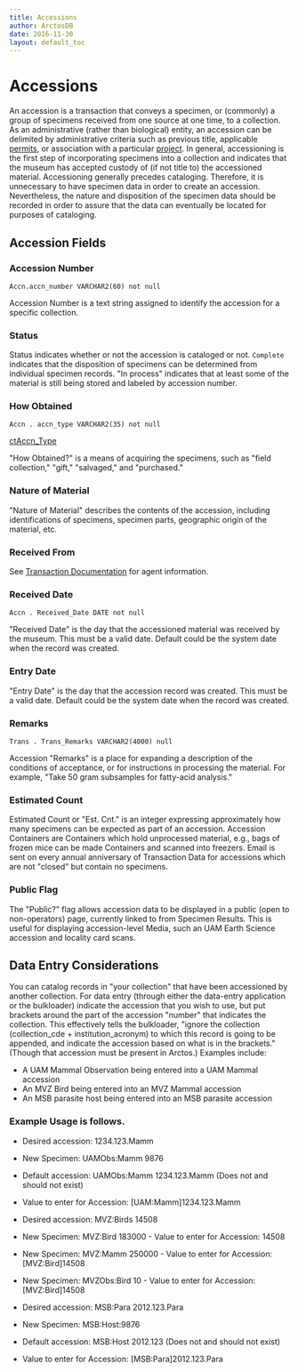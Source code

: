 ```yaml
---
title: Accessions
author: ArctosDB
date: 2016-11-30
layout: default_toc
---
```


# Accessions

An accession is a transaction that conveys a specimen, or (commonly) a group of specimens received from one source at one time, to a collection.  As an administrative (rather than biological) entity, an accession can be delimited by administrative criteria such as previous title, applicable [permits](permits.html), or association with a particular [project](projects.html).  In general, accessioning is the first step of incorporating specimens into a collection and indicates that the museum has accepted custody of (if not title to) the accessioned material. Accessioning generally precedes cataloging. Therefore, it is unnecessary to have specimen data in order to create an accession.  Nevertheless, the nature and disposition of the specimen data should be recorded in order to assure that the data can eventually be located for purposes of cataloging.

## Accession Fields

### Accession Number

`Accn.accn_number VARCHAR2(60) not null`

Accession Number is a text string assigned to identify the accession for a specific collection.

### Status

Status indicates whether or not the accession is cataloged or not.  `Complete` indicates that the disposition of specimens can be determined from individual specimen records.  "In process" indicates that at least some of the material is still being stored and labeled by accession number.

### How Obtained

`Accn . accn_type VARCHAR2(35) not null`

[ctAccn_Type](http://arctos.database.museum/info/ctDocumentation.cfm?table=ctAccn_Type)

"How Obtained?"  is a means of acquiring the specimens, such as "field collection," "gift," "salvaged," and "purchased."

### Nature of Material

"Nature of Material" describes the contents of the accession, including identifications of specimens, specimen parts, geographic origin of the material, etc.

### Received From

See [Transaction Documentation](/documentation/transactions.html#transaction-agents) for agent information.

### Received Date  

`Accn . Received_Date DATE not null`

"Received Date" is the day that the accessioned material was received by the museum.  This must be a valid date.  Default could be the system date when the record was created.

### Entry Date

"Entry Date" is the day that the accession record was created. This must be a valid date. Default could be the system date when the record was created.

### Remarks

`Trans . Trans_Remarks VARCHAR2(4000) null`

Accession "Remarks" is a place for expanding a description of the conditions of acceptance, or for instructions in processing the material.  For example, "Take 50 gram subsamples for fatty-acid analysis."

### Estimated Count

Estimated Count or "Est. Cnt." is an integer expressing approximately how many specimens can be expected as part of an accession. Accession Containers are Containers which hold unprocessed material, e.g., bags of frozen mice can be made Containers and scanned into freezers. Email is sent on every annual anniversary of Transaction Data for accessions which are not "closed" but contain no specimens.

### Public Flag

The "Public?" flag allows accession data to be displayed in a public (open to non-operators) page, currently linked to from Specimen Results. This is useful for displaying accession-level Media, such an UAM Earth Science accession and locality card scans.

## Data Entry Considerations

You can catalog records in "your collection" that have been accessioned by another collection.  For data entry (through either the data-entry application or the bulkloader) indicate the accession that you wish to use, but put brackets around the part of the accession "number" that indicates the collection.  This effectively tells the bulkloader, "ignore the collection (collection_cde + institution_acronym) to which this record is going to be appended, and indicate the accession based on what is in the brackets." (Though that accession must be present in Arctos.)   Examples include:

*   A UAM Mammal Observation being entered into a UAM Mammal accession
*   An MVZ Bird being entered into an MVZ Mammal accession
*   An MSB parasite host being entered into an MSB parasite accession

### Example Usage is follows.

*   Desired accession: 1234.123.Mamm
*   New Specimen: UAMObs:Mamm 9876
*   Default accession: UAMObs:Mamm 1234.123.Mamm (Does not and should not exist)
*   Value to enter for Accession: [UAM:Mamm]1234.123.Mamm

*   Desired accession: MVZ:Birds 14508
*   New Specimen: MVZ:Bird 183000 - Value to enter for Accession: 14508
*   New Specimen: MVZ:Mamm 250000 - Value to enter for Accession: [MVZ:Bird]14508
*   New Specimen: MVZObs:Bird 10 - Value to enter for Accession: [MVZ:Bird]14508

*   Desired accession: MSB:Para 2012.123.Para
*   New Specimen: MSB:Host:9876
*   Default accession: MSB:Host 2012.123 (Does not and should not exist)
*   Value to enter for Accession: [MSB:Para]2012.123.Para
